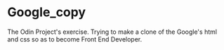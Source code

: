# Google_copy
The Odin Project's exercise.
Trying to make a clone of the Google's html and css so as to become Front End Developer.
